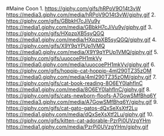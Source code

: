 #Maine Coon
1.
https://giphy.com/gifs/hRPoV9O14t3vW
https://media3.giphy.com/media/hRPoV9O14t3vW/giphy.gif
2.
https://giphy.com/gifs/GBbkH7cJiVu9y
https://media1.giphy.com/media/GBbkH7cJiVu9y/giphy.gif
3.
https://giphy.com/gifs/HXpzpXB5syQGQ
https://media1.giphy.com/media/HXpzpXB5syQGQ/giphy.gif
4.
https://giphy.com/gifs/X9Y9qYPUp1VMQ
https://media0.giphy.com/media/X9Y9qYPUp1VMQ/giphy.gif
5.
https://giphy.com/gifs/uuocoePH1mkVy
https://media0.giphy.com/media/uuocoePH1mkVy/giphy.gif
6.
https://giphy.com/gifs/hoppip-cat-hoppip-4ml290TZ35zOM
https://media0.giphy.com/media/4ml290TZ35zOM/giphy.gif
7.
https://giphy.com/gifs/cat-book-reading-8O6EY0lahfInC
https://media1.giphy.com/media/8O6EY0lahfInC/giphy.gif
8.
https://giphy.com/gifs/cats-newborn-floofs-A7GowSMfBhq6Y
https://media3.giphy.com/media/A7GowSMfBhq6Y/giphy.gif
9.
https://giphy.com/gifs/cat-gato-gatos-dQxSeXsXtf2Lu
https://media1.giphy.com/media/dQxSeXsXtf2Lu/giphy.gif
10.
https://giphy.com/gifs/kitten-cat-adorable-PzrPi0UVzgYHm
https://media1.giphy.com/media/PzrPi0UVzgYHm/giphy.gif